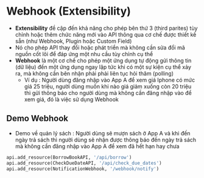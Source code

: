 # Webhook (Extensibility)
- **Extensibility** đề cập đến khả năng cho phép bên thứ 3 (third parites) tùy chỉnh hoặc thêm chức năng mới vào API thông qua cơ chế được thiết kế sẵn (như Webhook, Plugin hoặc Custom Field)
- Nó cho phép API thay đổi hoặc phát triển mà không cần sửa đổi mã nguồn cốt lõi để đáp ứng một nhu cầu tùy chỉnh cụ thể 
- **Webhook** là một cơ chế cho phép một ứng dụng tự động gửi thông tin (dữ liệu) đến một ứng dụng ngay lập tức khi có một sự kiện cụ thể xảy ra, mà không cần bên nhận phải phải liên tục hỏi thăm (polling)
    - Ví dụ : Người dùng đăng nhập vào App A để xem giá Iphone có mức giá 25 triệu, người dùng muốn khi nào giá giảm xuống còn 20 triệu thì gửi thông báo cho người dùng mà không cần đăng nhập vào để xem giá, đó là việc sử dụng Webhook 
## Demo Webhook 
- Demo về quản lý sách : Người dùng sẽ mượn sách ở App A và khi đến ngày trả sách thì người dùng sẽ nhận được thông báo đến ngày trả sách mà không cần đăng nhập vào App A để xem đã hết hạn hay chưa
```python
api.add_resource(BorrowBookAPI, '/api/borrow')
api.add_resource(CheckDueDateAPI, '/api/check_due_dates')
api.add_resource(NotificationWebhook, '/webhook/notify') 
```